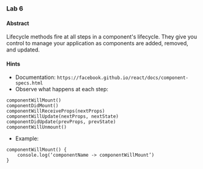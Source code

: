### Lab 6
#### Abstract
Lifecycle methods fire at all steps in a component's lifecycle.  They give you control to manage your application as components are added, removed, and updated.

#### Hints
- Documentation: `https://facebook.github.io/react/docs/component-specs.html`
- Observe what happens at each step:
```
componentWillMount()
componentDidMount()
componentWillReceiveProps(nextProps)
componentWillUpdate(nextProps, nextState)
componentDidUpdate(prevProps, prevState)
componentWillUnmount()
```
- Example:
```
componentWillMount() {
    console.log(‘componentName -> componentWillMount’)
}
```
